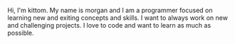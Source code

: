 Hi, I'm kittom.
My name is morgan and I am a programmer focused on learning new and exiting concepts and skills. I want to always work on new and challenging projects.
I love to code and want to learn as much as possible.
